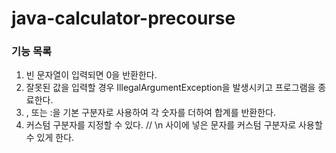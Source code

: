 # java-calculator-precourse

### 기능 목록
1. 빈 문자열이 입력되면 0을 반환한다.
2. 잘못된 값을 입력할 경우 IllegalArgumentException을 발생시키고 프로그램을 종료한다.
3. , 또는 :을 기본 구분자로 사용하여 각 숫자를 더하여 합계를 반환한다.
4. 커스텀 구분자를 지정할 수 있다. // \n 사이에 넣은 문자를 커스텀 구분자로 사용할 수 있게 한다.
